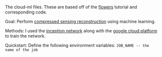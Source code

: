 The cloud-ml files. These are based off of the [flowers](https://cloud.google.com/ml-engine/docs/flowers-tutorial) tutorial and corresponding code.

Goal: Perform [compressed sensing reconstruction](https://en.wikipedia.org/wiki/Compressed_sensing) using machine learning.

Methods: I used the [inception network](https://www.cs.unc.edu/~wliu/papers/GoogLeNet.pdf) along with the [google cloud platform](https://cloud.google.com/) to train the network.

Quickstart: Define the following environment variables:
`JOB_NAME -- the name of the job`

